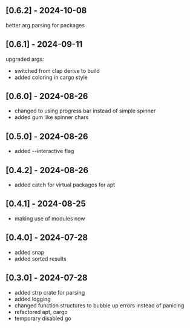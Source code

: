 ## [0.6.2] - 2024-10-08

better arg parsing for packages

## [0.6.1] - 2024-09-11

upgraded args:
- switched from clap derive to build
- added coloring in cargo style

## [0.6.0] - 2024-08-26

- changed to using progress bar instead of simple spinner
- added gum like spinner chars

## [0.5.0] - 2024-08-26

- added --interactive flag

## [0.4.2] - 2024-08-26

- added catch for virtual packages for apt

## [0.4.1] - 2024-08-25

- making use of modules now

## [0.4.0] - 2024-07-28

- added snap
- added sorted results

## [0.3.0] - 2024-07-28

- added strp crate for parsing
- added logging
- changed function structures to bubble up errors instead of panicing
- refactored apt, cargo
- temporary disabled go
